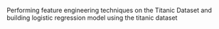 Performing feature engineering techniques on the Titanic Dataset and building logistic regression model using the titanic dataset 
